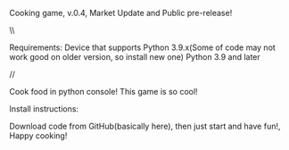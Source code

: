 Cooking game, v.0.4, Market Update and Public pre-release!

\\\


Requirements:
Device that supports Python 3.9.x(Some of code may not work good on older version, so install new one)
Python 3.9 and later


//

Cook food in python console!
This game is so cool!

Install instructions:

Download code from GitHub(basically here), then just start and have fun!, Happy cooking!

